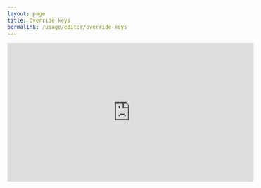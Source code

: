 ```yaml
---
layout: page
title: Override keys
permalink: /usage/editor/override-keys
---
```


<iframe width="560" height="315" src="https://www.youtube.com/embed/rzOYM3pRjfM" frameborder="0" allow="accelerometer; autoplay; encrypted-media; gyroscope; picture-in-picture" allowfullscreen></iframe>
